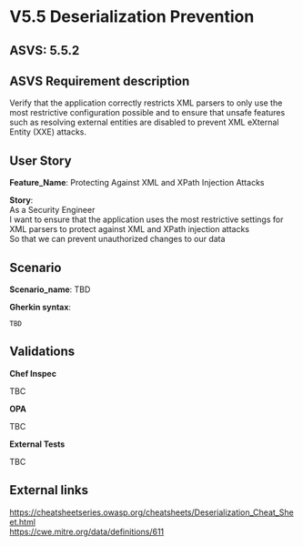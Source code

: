 # V5.5 Deserialization Prevention

## ASVS: 5.5.2

## ASVS Requirement description

Verify that the application correctly restricts XML parsers to
only use the most restrictive configuration possible and to
ensure that unsafe features such as resolving external entities
are disabled to prevent XML eXternal Entity (XXE) attacks.

## User Story

**Feature_Name**: Protecting Against XML and XPath Injection Attacks

**Story**:\
As a Security Engineer\
I want to  ensure that the application uses the most restrictive settings for XML
parsers to protect against XML and XPath injection attacks\
So that we can prevent unauthorized changes to our data

## Scenario

**Scenario_name**: TBD

**Gherkin syntax**:

```gherkin
TBD
```

## Validations

**Chef Inspec**

TBC

**OPA**

TBC

**External Tests**

TBC

## External links

<https://cheatsheetseries.owasp.org/cheatsheets/Deserialization_Cheat_Sheet.html> \
<https://cwe.mitre.org/data/definitions/611>
